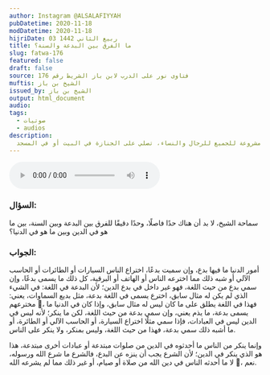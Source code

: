 ```yaml
---
author: Instagram @ALSALAFIYYAH
pubDatetime: 2020-11-18
modDatetime: 2020-11-18
hijriDate: 03 ربيع الثاني 1442
title: ما الفرق بين البدعة والسنة؟
slug: fatwa-176
featured: false
draft: false
source: فتاوى نور على الدرب لابن باز الشريط رقم 176
muftis: الشيخ بن باز
issued_by: الشيخ بن باز
output: html_document
audio: 
tags:
  - صوتيات
  - audios
description:
  الصلاة على الجنازة مشروعة للجميع للرجال والنساء، تصلي على الجنازة في البيت أو في المسجد
---
```


<audio controls>
 <source src="" type="audio/mpeg"/><p>Your browser does not support the audio element.</p>
</audio>

### السؤال:
سماحة الشيخ، لا بد أن هناك حدًا فاصلًا، وحدًا دقيقًا للفرق بين البدعة وبين السنة، بين ما هو في الدين وبين ما هو في الدنيا؟

### الجواب:
أمور الدنيا ما فيها بدع، وإن سميت بدعًا، اختراع الناس السيارات أو الطائرات أو الحاسب الآلي أو شبه ذلك مما اخترعه الناس أو الهاتف أو البرقية، كل ذلك ما يسمى بدعًا، وإن سمي بدع من حيث اللغة، فهو غير داخل في بدع الدين؛ لأن البدعة في اللغة: في الشيء الذي لم يكن له مثال سابق، اخترع يسمى في اللغة بدعة، مثل بديع السماوات، يعني: مخترعهم ، فهذا في اللغة يطلق على ما كان ليس له مثال سابق، وإذا كان في الدنيا ما يسمى بدعة، ما يذم يعني، وإن سمي بدعة من حيث اللغة، لكن ما ينكر؛ لأنه ليس في الدين ليس في العبادات، فإذا سمي مثلًا اختراع السيارة، أو الحاسب الآلي أو الطائرة، أو ما أشبه ذلك سمي بدعة، فهذا من حيث اللغة، وليس بمنكر، ولا ينكر على الناس. 

وإنما ينكر من الناس ما أحدثوه في الدين من صلوات مبتدعة أو عبادات أخرى مبتدعة، هذا هو الذي ينكر في الدين؛ لأن الشرع يجب أن ينزه عن البدع، فالشرع ما شرع الله ورسوله، لا ما أحدثه الناس في دين الله من صلاة أو صيام، أو غير ذلك مما لم يشرعه الله ، نعم.

